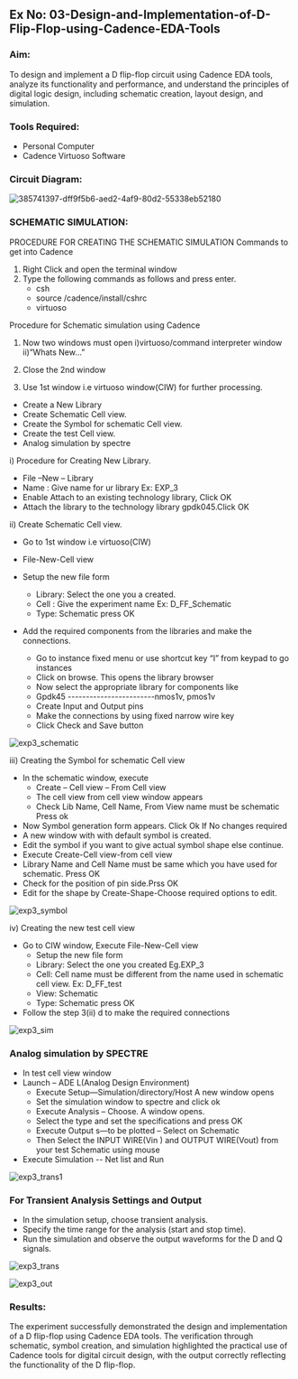 ## Ex No: 03-Design-and-Implementation-of-D-Flip-Flop-using-Cadence-EDA-Tools

### Aim:

To design and implement a D flip-flop circuit using Cadence EDA tools, analyze its functionality and performance, and understand the principles of digital logic design, including schematic creation, layout design, and simulation.

### Tools Required:

- Personal Computer
- Cadence Virtuoso Software

### Circuit Diagram:

![385741397-dff9f5b6-aed2-4af9-80d2-55338eb52180](https://github.com/user-attachments/assets/b68d93c8-d0a9-4ca2-a81e-9a88461c3419)


### SCHEMATIC SIMULATION:

PROCEDURE FOR CREATING THE SCHEMATIC SIMULATION
Commands to get into Cadence

1.	Right Click and open the terminal window
2.	Type the following commands as follows and press enter.
	- csh
	- source /cadence/install/cshrc
	- virtuoso

Procedure for Schematic simulation using Cadence

1.	Now two windows must open i)virtuoso/command interpreter window ii)”Whats New…”

2.	Close the 2nd window
3.	Use 1st window i.e virtuoso window(CIW) for further processing.
	
  - Create a New Library
  - Create Schematic Cell view.
  - Create the Symbol for schematic Cell view.
  - Create the test Cell view.
  - Analog simulation by spectre



i)	Procedure for Creating New Library.

- File –New – Library
- Name : Give name for ur library Ex: EXP_3
- Enable Attach to an existing technology library, Click OK
- Attach the library to the technology library gpdk045.Click OK

ii)	Create Schematic Cell view.

- Go to 1st window i.e virtuoso(CIW)
- File-New-Cell view
- Setup the new file form
	 + Library: Select the one you a created.
	 + Cell : Give the experiment name Ex: D_FF_Schematic
	 + Type: Schematic press OK
    
- Add the required components from the libraries and make the connections.
	 + Go to instance fixed menu or use shortcut key “I” from keypad to go instances
	+ Click on browse. This opens the library browser
	+ Now select the appropriate library for components like 
	+ Gpdk45 ------------------------nmos1v,  pmos1v
	+ Create Input and Output pins
	+ Make the connections by using fixed narrow wire key
	+ Click Check and Save button



![exp3_schematic](https://github.com/user-attachments/assets/83c21070-552e-4b0c-b50a-562f06a6d2cd)

	

 
iii)	Creating the Symbol for schematic Cell view

- In the schematic window, execute 
	+	Create – Cell view – From Cell view
	+	The cell view from cell view window appears
	+	Check Lib Name, Cell Name, From View name must be schematic Press ok
- Now Symbol generation form appears. Click Ok If No changes required
- A new window with with default symbol is created.
- Edit the symbol if you want to give actual symbol shape else continue.
- Execute Create-Cell view-from cell view
- Library Name and Cell Name must be same which you have used for schematic. Press OK
- Check for the position of pin side.Prss OK
- Edit for the shape by Create-Shape-Choose required options to edit.


![exp3_symbol](https://github.com/user-attachments/assets/5610c21a-e0fd-4dfc-86e5-3dff3f250c2d)


iv)	Creating the new test cell view

- Go to CIW window, Execute File-New-Cell view
	+ Setup the new file form
	+ Library: Select the one you created Eg.EXP_3
	+ Cell: Cell name must be different from the name used in schematic cell view. Ex: D_FF_test
	+ View: Schematic
	+ Type: Schematic press OK
- Follow the step 3(ii) d to make the required connections


![exp3_sim](https://github.com/user-attachments/assets/2978900c-5a6f-4074-8e69-fcde343adf59)


### Analog simulation by SPECTRE

- In test cell view window
- Launch – ADE L(Analog Design Environment)
	+ Execute Setup—Simulation/directory/Host A new window opens
	+ Set the simulation window to spectre and click ok
	+ Execute Analysis – Choose. A window opens.
	+ Select the type and set the specifications and press OK
	+ Execute Output s—to be plotted – Select on Schematic
	+ Then Select the INPUT WIRE(Vin ) and OUTPUT WIRE(Vout) from your test Schematic using mouse
- Execute Simulation -- Net list and Run


![exp3_trans1](https://github.com/user-attachments/assets/f3381d32-ad2f-4e52-8430-b566b9b6c968)


### For Transient Analysis Settings and Output

 + In the simulation setup, choose transient analysis.
 + Specify the time range for the analysis (start and stop time).
 + Run the simulation and observe the output waveforms for the D and Q signals.

  
![exp3_trans](https://github.com/user-attachments/assets/a479d79b-48a0-4645-bc29-b590a2d1fb92)



![exp3_out](https://github.com/user-attachments/assets/31e146f7-2bb8-4c78-b7fc-5a747dd956bf)

### Results:

The experiment successfully demonstrated the design and implementation of a D flip-flop using Cadence EDA tools. The verification through schematic, symbol creation, and simulation highlighted the practical use of Cadence tools for digital circuit design, with the output correctly reflecting the functionality of the D flip-flop.









